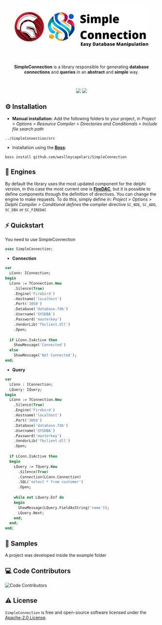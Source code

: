 <p align="center">
  <a href="https://github.com/weslleycapelari/SimpleConnection/blob/main/img/logo.png">
    <img alt="SimpleConnection" height="150" src="https://github.com/weslleycapelari/SimpleConnection/blob/main/img/logo.png">
  </a>  
</p><br>
<p align="center">
  <b>SimpleConnection</b> is a library responsible for generating <b>database connections</b> and <b>queries</b> in an <b>abstract</b> and <b>simple</b> way.
</p><br>
<p align="center">
  <img src="https://img.shields.io/github/v/release/weslleycapelari/SimpleConnection?style=flat-square">
  <img src="https://img.shields.io/github/stars/weslleycapelari/SimpleConnection?style=flat-square">
</p>
 
## ⚙️ Installation 

* **Manual installation**: Add the following folders to your project, in *Project > Options > Resource Compiler > Directories and Conditionals > Include file search path*

```
../SimpleConnection/src
```

* Installation using the [**Boss**](https://github.com/HashLoad/boss):

```
boss install github.com/weslleycapelari/SimpleConnection
```

## 🔰 Engines

By default the library uses the most updated component for the delphi version, in this case the most current one is [**FireDAC**](https://www.embarcadero.com/br/products/rad-studio/firedac), but it is possible to define components through the definition of directives. You can change the engine to make requests. To do this, simply define in: *Project > Options > Delphi Compiler > Conditional defines* the compiler directive `SC_BDE`, `SC_ADO`, `SC_DBX` or `SC_FIREDAC`

## ⚡️ Quickstart

You need to use SimpleConnection

```pascal
uses SimpleConnection;
```

* **Connection**

```pascal
var
  LConn: IConnection;
begin
  LConn := TConnection.New
    .Silence(True)
    .Engine('Firebird')
    .Hostname('localhost')
    .Port('3050')
    .Database('database.fdb')
    .Username('SYSDBA')
    .Password('masterkey')
    .VendorLib('fbclient.dll')
    .Open;

  if LConn.IsActive then
    ShowMessage('Connected')
  else
    ShowMessage('Not Connected');
end;
``` 

* **Query**

```pascal
var
  LConn : IConnection;
  LQuery: IQuery;
begin
  LConn := TConnection.New
    .Silence(True)
    .Engine('Firebird')
    .Hostname('localhost')
    .Port('3050')
    .Database('database.fdb')
    .Username('SYSDBA')
    .Password('masterkey')
    .VendorLib('fbclient.dll')
    .Open;

  if LConn.IsActive then
  begin
    LQuery := TQuery.New
      .Silence(True)
      .Connection(LConn.Connection)
      .SQL('select * from customer')
      .Open;

    while not LQuery.Eof do
    begin
      ShowMessage(LQuery.FieldAsString('name'));
      LQuery.Next;
    end;
  end;
end;
``` 

## 📝 Samples

A project was developed inside the example folder

## 💻 Code Contributors

<img src="https://opencollective.com/SimpleConnection/contributors.svg?width=890&button=false" alt="Code Contributors" style="max-width:100%;">

## ⚠️ License

`SimpleConnection` is free and open-source software licensed under the [Apache-2.0 License](https://github.com/weslleycapelari/SimpleConnection/blob/main/LICENSE). 